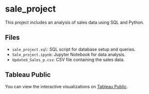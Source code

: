 # sale_project

This project includes an analysis of sales data using SQL and Python.

## Files

- `sale_project.sql`: SQL script for database setup and queries.
- `Sale_project.ipynb`: Jupyter Notebook for data analysis.
- `Updated_Sales_p.csv`: CSV file containing the sales data.

## Tableau Public
You can view the interactive visualizations on [Tableau Public]([your-tableau-public-url](https://public.tableau.com/views/Sale_project/Dashboard1?:language=en-US&publish=yes&:sid=&:redirect=auth&:display_count=n&:origin=viz_share_link)).
